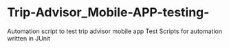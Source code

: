 # Trip-Advisor_Mobile-APP-testing-
Automation script to test trip advisor mobile app
Test Scripts for automation written in JUnit 
